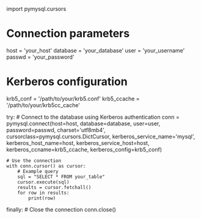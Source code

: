 import pymysql.cursors

# Connection parameters
host = 'your_host'
database = 'your_database'
user = 'your_username'
passwd = 'your_password'

# Kerberos configuration
krb5_conf = '/path/to/your/krb5.conf'
krb5_ccache = '/path/to/your/krb5cc_cache'

try:
    # Connect to the database using Kerberos authentication
    conn = pymysql.connect(host=host,
                           database=database,
                           user=user,
                           password=passwd,
                           charset='utf8mb4',
                           cursorclass=pymysql.cursors.DictCursor,
                           kerberos_service_name='mysql',
                           kerberos_host_name=host,
                           kerberos_service_host=host,
                           kerberos_ccname=krb5_ccache,
                           kerberos_config=krb5_conf)

    # Use the connection
    with conn.cursor() as cursor:
        # Example query
        sql = "SELECT * FROM your_table"
        cursor.execute(sql)
        results = cursor.fetchall()
        for row in results:
            print(row)

finally:
    # Close the connection
    conn.close()
